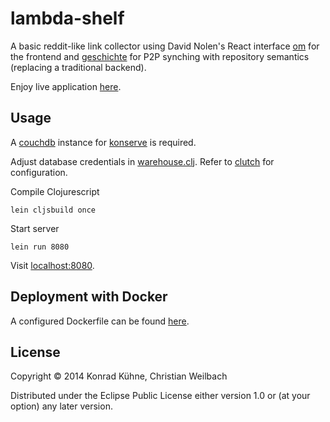 # lambda-shelf

A basic reddit-like link collector using David Nolen's React interface [om](https://github.com/swannodette/om "om") for the frontend and [geschichte](https://github.com/ghubber/geschichte) for P2P synching with repository semantics (replacing a traditional backend).

Enjoy live application [here](https://shelf.polyc0l0r.net "Lambda Shelf").

## Usage

A [couchdb](http://couchdb.apache.org "couchdb site") instance for [konserve](https://github.com/ghubber/konserve) is required.

Adjust database credentials in [warehouse.clj](https://github.com/kordano/lambda-shelf/blob/master/src/clj/lambda_shelf/warehouse.clj "warehouse file"). Refer to [clutch](https://github.com/clojure-clutch/clutch "clutch") for configuration.

Compile Clojurescript
```
lein cljsbuild once
```

Start server
```
lein run 8080
```

Visit [localhost:8080](http://localhost:8080 "Lambda Shelf").

## Deployment with Docker

A configured Dockerfile can be found [here](https://github.com/kordano/docker-shelf "docker-shelf").

## License

Copyright © 2014 Konrad Kühne, Christian Weilbach

Distributed under the Eclipse Public License either version 1.0 or (at
your option) any later version.

